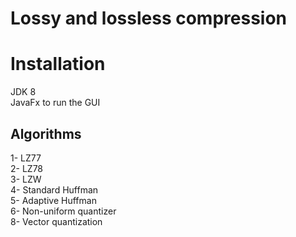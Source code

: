 
Lossy and lossless compression
================
Installation
==============
JDK 8 <br />
JavaFx to run the GUI <br />

Algorithms
-
1- LZ77 <br />
2- LZ78 <br />
3- LZW <br />
4- Standard Huffman <br />
5- Adaptive Huffman <br />
6- Non-uniform quantizer <br />
8- Vector quantization <br />
